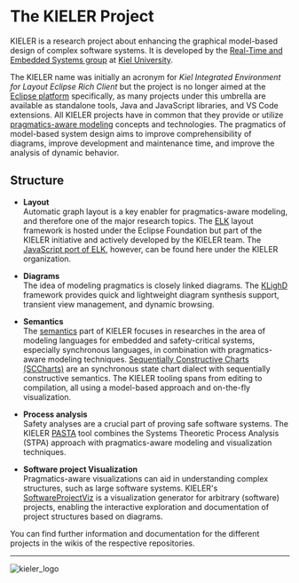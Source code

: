 # The KIELER Project

KIELER is a research project about enhancing the graphical model-based design of complex software systems.
It is developed by the [Real-Time and Embedded Systems group](http://www.rtsys.informatik.uni-kiel.de/) at [Kiel University](http://www.uni-kiel.de/).

The KIELER name was initially an acronym for _Kiel Integrated Environment for Layout Eclipse Rich Client_ but the project is no longer aimed at the [Eclipse platform](https://www.eclipse.org/ide/) specifically, as many projects under this umbrella are available as standalone tools, Java and JavaScript libraries, and VS Code extensions.
All KIELER projects have in common that they provide or utilize [pragmatics-aware modeling](https://rtsys.informatik.uni-kiel.de/~biblio/downloads/papers/isola22.pdf) concepts and technologies.
The pragmatics of model-based system design aims to improve comprehensibility of diagrams, improve development and maintenance time, and improve the analysis of dynamic behavior.

## Structure

* **Layout**\
Automatic graph layout is a key enabler for pragmatics-aware modeling, and therefore one of the major research topics.
The [ELK](https://github.com/eclipse/elk) layout framework is hosted under the Eclipse Foundation but part of the KIELER initiative and actively developed by the KIELER team.
The [JavaScript port of ELK](https://github.com/kieler/elkjs), however, can be found here under the KIELER organization.

* **Diagrams**\
The idea of modeling pragmatics is closely linked diagrams.
The [KLighD](https://github.com/kieler/KLighD) framework provides quick and lightweight diagram synthesis support, transient view management, and dynamic browsing.

* **Semantics**\
The [semantics](https://github.com/kieler/semantics) part of KIELER focuses in researches in the area of modeling languages for embedded and safety-critical systems, especially synchronous languages, in combination with pragmatics-aware modeling techniques.
[Sequentially Constructive Charts (SCCharts)](https://github.com/kieler/semantics/wiki/home) are an synchronous state chart dialect with sequentially constructive semantics.
The KIELER tooling spans from editing to compilation, all using a model-based approach and on-the-fly visualization.

* **Process analysis**\
Safety analyses are a crucial part of proving safe software systems.
The KIELER [PASTA](https://github.com/kieler/stpa) tool combines the Systems Theoretic Process Analysis (STPA) approach with pragmatics-aware modeling and visualization techniques.

* **Software project Visualization**\
Pragmatics-aware visualizations can aid in understanding complex structures, such as large software systems.
KIELER's [SoftwareProjectViz](https://github.com/kieler/SoftwareProjectViz) is a visualization generator for arbitrary (software) projects, enabling the interactive exploration and documentation of project structures based on diagrams.


You can find further information and documentation for the different projects in the wikis of the respective repositories.

***

![kieler_logo](https://github.com/kieler/.github/assets/25612037/9d78fcc0-d901-4a43-a8f0-eb243aab2354)

